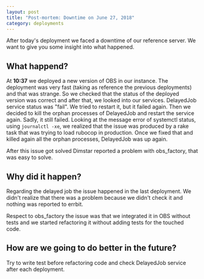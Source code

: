 ```yaml
---
layout: post
title: "Post-mortem: Downtime on June 27, 2018"
category: deployments
---
```


After today's deployment we faced a downtime of our reference server. We want to give you some insight into what happened.

## What happend?

At **10:37** we deployed a new version of OBS in our instance.
The deployment was very fast (taking as reference the previous deployments) and that was strange.
So we checked that the status of the deployed version was correct and after that, we looked into our services.
DelayedJob service status was "fail".
We tried to restart it, but it failed again.
Then we decided to kill the orphan processes of DelayedJob and restart the service again.
Sadly, it still failed.
Looking at the message error of systemctl status, using `journalctl -xe`, we realized that the issue was produced by a rake task that was trying to load rubocop in production.
Once we fixed that and killed again all the orphan processes, DelayedJob was up again.

After this issue got solved Dimstar reported a problem with obs_factory, that was easy to solve.

## Why did it happen?

Regarding the delayed job the issue happened in the last deployment.
We didn't realize that there was a problem because we didn't check it and nothing was reported to errbit.

Respect to obs_factory the issue was that we integrated it in OBS without tests and we started refactoring it without adding tests for the touched code.

## How are we going to do better in the future?

Try to write test before refactoring code and check DelayedJob service after each deployment.
